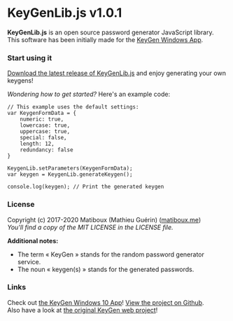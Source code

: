 # KeyGenLib.js v1.0.1

**KeyGenLib.js** is an open source password generator JavaScript library.  
This software has been initially made for the [KeyGen Windows App](https://www.microsoft.com/store/apps/9n1qncrnx6pb).

### Start using it

[Download the latest release of KeyGenLib.js](https://github.com/matiboux/KeyGenLib.js/releases/latest) and enjoy generating your own keygens!

*Wondering how to get started?* Here's an example code:
```
// This example uses the default settings:
var KeygenFormData = {
	numeric: true,
	lowercase: true,
	uppercase: true,
	special: false,
	length: 12,
	redundancy: false
}

KeygenLib.setParameters(KeygenFormData);
var keygen = KeygenLib.generateKeygen();

console.log(keygen); // Print the generated keygen
```

### License

Copyright (c) 2017-2020 Matiboux (Mathieu Guérin) ([matiboux.me](https://matiboux.me/))  
*You'll find a copy of the MIT LICENSE in the LICENSE file.*

**Additional notes:**
- The term « KeyGen » stands for the random password generator service.
- The noun « keygen(s) » stands for the generated passwords.

### Links

Check out [the KeyGen Windows 10 App](https://www.microsoft.com/store/apps/9n1qncrnx6pb)! [View the project on Github](https://github.com/matiboux/KeyGen-App).  
Also have a look at [the original KeyGen web project](https://github.com/matiboux/KeyGen)!

